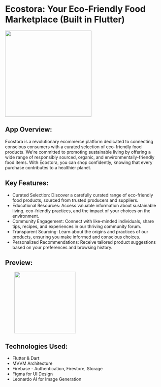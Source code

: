 # Ecostora: Your Eco-Friendly Food Marketplace (Built in Flutter)
<img src="https://github.com/curiouslumber/Ecostora/blob/main/images/AppIcons/playstore.png" width="280">

## App Overview:
Ecostora is a revolutionary ecommerce platform dedicated to connecting conscious consumers with a curated selection of eco-friendly food products. We're committed to promoting sustainable living by offering a wide range of responsibly sourced, organic, and environmentally-friendly food items. With Ecostora, you can shop confidently, knowing that every purchase contributes to a healthier planet.


## Key Features:
- Curated Selection: Discover a carefully curated range of eco-friendly food products, sourced from trusted producers and suppliers.
- Educational Resources: Access valuable information about sustainable living, eco-friendly practices, and the impact of your choices on the environment.
- Community Engagement: Connect with like-minded individuals, share tips, recipes, and experiences in our thriving community forum.
- Transparent Sourcing: Learn about the origins and practices of our products, ensuring you make informed and conscious choices.
- Personalized Recommendations: Receive tailored product suggestions based on your preferences and browsing history.

## Preview:
<img src="https://github.com/curiouslumber/Ecostora/blob/main/images/pages/screen1.png" width="200" hspace="30">

## Technologies Used:
- Flutter & Dart
- MVVM Architecture
- Firebase - Authentication, Firestore, Storage
- Figma for UI Design
- Leonardo AI for Image Generation
